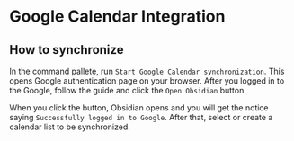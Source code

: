 # Google Calendar Integration

## How to synchronize

In the command pallete, run `Start Google Calendar synchronization`. This opens Google authentication page on your browser. After you logged in to the Google, follow the guide and click the `Open Obsidian` button.

When you click the button, Obsidian opens and you will get the notice saying `Successfully logged in to Google`.  After that, select or create a calendar list to be synchronized.
